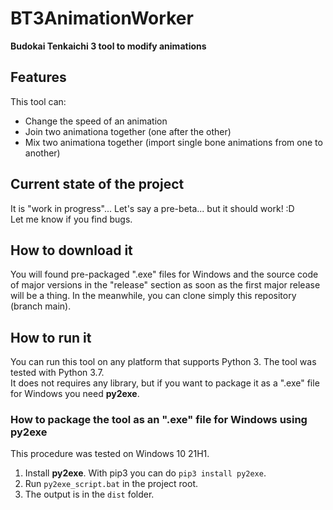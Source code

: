 # BT3AnimationWorker
**Budokai Tenkaichi 3 tool to modify animations**

## Features
This tool can:
- Change the speed of an animation
- Join two animationa together (one after the other)
- Mix two animationa together (import single bone animations from one to another)

## Current state of the project
It is "work in progress"... Let's say a pre-beta... but it should work! :D<br />
Let me know if you find bugs.

## How to download it
You will found pre-packaged ".exe" files for Windows and the source code of major versions in the "release" section as soon as the first major release will be a thing. In the meanwhile, you can clone simply this repository (branch main).

## How to run it
You can run this tool on any platform that supports Python 3. The tool was tested with Python 3.7.<br />
It does not requires any library, but if you want to package it as a ".exe" file for Windows you need **py2exe**.

### How to package the tool as an ".exe" file for Windows using py2exe
This procedure was tested on Windows 10 21H1.<br />
1. Install **py2exe**. With pip3 you can do ```pip3 install py2exe```.
2. Run ```py2exe_script.bat``` in the project root.
3. The output is in the ```dist``` folder.
